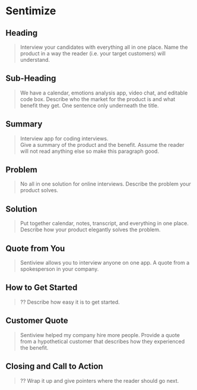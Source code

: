 # Sentimize #

<!-- 
> This material was originally posted [here](http://www.quora.com/What-is-Amazons-approach-to-product-development-and-product-management). It is reproduced here for posterities sake.

There is an approach called "working backwards" that is widely used at Amazon. They work backwards from the customer, rather than starting with an idea for a product and trying to bolt customers onto it. While working backwards can be applied to any specific product decision, using this approach is especially important when developing new products or features.

For new initiatives a product manager typically starts by writing an internal press release announcing the finished product. The target audience for the press release is the new/updated product's customers, which can be retail customers or internal users of a tool or technology. Internal press releases are centered around the customer problem, how current solutions (internal or external) fail, and how the new product will blow away existing solutions.

If the benefits listed don't sound very interesting or exciting to customers, then perhaps they're not (and shouldn't be built). Instead, the product manager should keep iterating on the press release until they've come up with benefits that actually sound like benefits. Iterating on a press release is a lot less expensive than iterating on the product itself (and quicker!).

If the press release is more than a page and a half, it is probably too long. Keep it simple. 3-4 sentences for most paragraphs. Cut out the fat. Don't make it into a spec. You can accompany the press release with a FAQ that answers all of the other business or execution questions so the press release can stay focused on what the customer gets. My rule of thumb is that if the press release is hard to write, then the product is probably going to suck. Keep working at it until the outline for each paragraph flows. 

Oh, and I also like to write press-releases in what I call "Oprah-speak" for mainstream consumer products. Imagine you're sitting on Oprah's couch and have just explained the product to her, and then you listen as she explains it to her audience. That's "Oprah-speak", not "Geek-speak".

Once the project moves into development, the press release can be used as a touchstone; a guiding light. The product team can ask themselves, "Are we building what is in the press release?" If they find they're spending time building things that aren't in the press release (overbuilding), they need to ask themselves why. This keeps product development focused on achieving the customer benefits and not building extraneous stuff that takes longer to build, takes resources to maintain, and doesn't provide real customer benefit (at least not enough to warrant inclusion in the press release).
 -->
 
## Heading ##
  > Interview your candidates with everything all in one place.
  Name the product in a way the reader (i.e. your target customers) will understand.

## Sub-Heading ##
  > We have a calendar, emotions analysis app, video chat, and editable code box.
  Describe who the market for the product is and what benefit they get. One sentence only underneath the title.

## Summary ##
  > Interview app for coding interviews.  
  Give a summary of the product and the benefit. Assume the reader will not read anything else so make this paragraph good.

## Problem ##
  > No all in one solution for online interviews. 
  Describe the problem your product solves.

## Solution ##
  > Put together calendar, notes, transcript, and everything in one place.
  Describe how your product elegantly solves the problem.

## Quote from You ##
  > Sentiview allows you to interview anyone on one app.
  A quote from a spokesperson in your company.

## How to Get Started ##
  > ??
  Describe how easy it is to get started.

## Customer Quote ##
  > Sentiview helped my company hire more people.
  Provide a quote from a hypothetical customer that describes how they experienced the benefit.

## Closing and Call to Action ##
  > ?? 
  Wrap it up and give pointers where the reader should go next.
